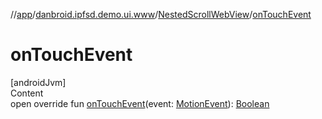 //[app](../../index.md)/[danbroid.ipfsd.demo.ui.www](../index.md)/[NestedScrollWebView](index.md)/[onTouchEvent](on-touch-event.md)



# onTouchEvent  
[androidJvm]  
Content  
open override fun [onTouchEvent](on-touch-event.md)(event: [MotionEvent](https://developer.android.com/reference/kotlin/android/view/MotionEvent.html)): [Boolean](https://kotlinlang.org/api/latest/jvm/stdlib/kotlin/-boolean/index.html)  



